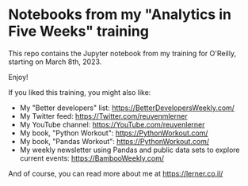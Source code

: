 # Notebooks from my "Analytics in Five Weeks" training

This repo contains the Jupyter notebook from my training for O'Reilly, starting on March 8th, 2023.

Enjoy!

If you liked this training, you might also like:

- My "Better developers" list: https://BetterDevelopersWeekly.com/
- My Twitter feed: https://Twitter.com/reuvenmlerner
- My YouTube channel: https://YouTube.com/reuvenlerner
- My book, "Python Workout": https://PythonWorkout.com/
- My book, "Pandas Workout": https://PythonWorkout.com/
- My weekly newsletter using Pandas and public data sets to explore current events: https://BambooWeekly.com/

And of course, you can read more about me at https://lerner.co.il/

